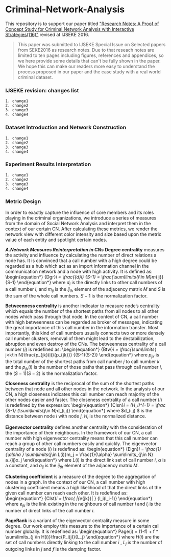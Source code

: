 # Criminal-Network-Analysis
This repository is to support our paper titled
["Research Notes: A Proof of Concept Study for Criminal Network Analysis with Interactive Strategies(116)"](https://tongjidomainmodeling.github.io/Criminal-Network-analysis/papers/ijseke_zhou.pdf)
revised at IJSEKE 2016.

> This paper was submitted to IJSEKE Special Issue on Selected papers from SEKE2016 as research notes.
> Due to that reseach notes are limited to ten pages including figures, references
and appendices, so we here provide some details that can't be fully shown in the paper.
> We hope this can make our readers more easy to understand the process proposed in our paper and the case study
with a real world criminal dataset.

### IJSEKE revision: changes list
    1. change1
    2. change2
    3. change3
    4. change4


### Dataset Introduction and Network Construction
    1. change1
    2. change2
    3. change3
    4. change4

### Experiment Results Interpretation
    1. change1
    2. change2
    3. change3
    4. change4

### Metric Design
In order to exactly capture the influence of core members and its roles playing in the criminal organizations, we introduce a series of measures from the domain of Social Network Analysis and interpret them in the context of our certain CN. After calculating these metrics, we render the network view with different color intensity and size based upon the metric value of each entity and spotlight certain nodes.

***A.Network Measures Reinterpretation in CNs***
**Degree centrality** measures the activity and influence by calculating the number of direct relations a node has. It is convinced that a call number with a high degree could be regarded as a hub which act as an import information channel in the communication network and a node with high activity. It is defined as:
\begin{equation*}
{Dgr}_i = \frac{{d}_i} {S-1} = \frac{\sum\limits_{i\in M}m_{ij}} {S-1}
\end{equation*}
where $d_i$ is the directly links to other call numbers of a call number $i$, and $m_{ij}$ is the $ij_{th}$ element of the adjacency matrix $M$ and $S$ is the sum of the whole call numbers. $S-1$ is the normalization factor.

**Betweenness centrality** is another indicator to measure node’s centrality which equals the number of the shortest paths from all nodes to all other nodes which pass through that node. In the context of CN, a call number with high betweenness can be regarded as broker of messages, indicating the great importance of this call number in the information transfer. Most importantly, this kind of call numbers usually connects two or more densely call number clusters, removal of them might lead to the destabilization, abruption and even destroy of the CNs.
The betweenness centrality of a call number $(i)$ is redefined as:
\begin{equation*}
{Btw}_i = \frac{\sum\limits_{ j<k\in N}\frac{p_{jk}(i)}{p_{jk}}}    {(S-1)(S-2)}
\end{equation*}
where $p_{jk}$ is the total number of the shortest paths from call number $j$ to call number $k$ and the $p_{jk}(i)$ is the number of those paths that pass through call number $i$, the $(S-1)(S-2)$ is the normalization factor.

**Closeness centrality** is the reciprocal of the sum of the shortest paths between that node and all other nodes in the network. In the analysis of our CN, a high closeness indicates this call number can reach majority of the other nodes easier and faster. The closeness centrality of a call number $(i)$ is redefined by the expression:
\begin{equation*}
{Clsn}_i = (H_i)^{-1} = \frac {S-1} {\sum\limits_{j\in N}d_(i,j)}
\end{equation*}
where $d_(i,j) $ is the distance between node $i$ with node $j$, $H_i$ is the normalized distance.

**Eigenvector centrality** defines another centrality with the consideration of the importance of their neighbours. In the framework of our CN, a call number with high eigenvector centrality means that this call number can reach a group of other call numbers easily and quickly. The eigenvector centrality of a node $(i)$ is redefined as:
\begin{equation*}
{Eign}_i = \frac{1}{\alpha  } \sum\limits_{j\in L(i)}m_j = \frac{1}{\alpha} \sum\limits_{j\in N} a_{ij}x_j
\end{equation*}
where $L(i)$ is the direct link set of call number $i$, $\alpha$ is a constant, and $a_{ij}$ is the $ij_{th}$ element of the adjacency matrix $M$.

**Clustering coefficient** is a measure of the degree to the aggregation of nodes in a graph. In the context of our CN, a call number with high clustering coefficient means a high likelihood of that the direct links of the given call number can reach each other. It is redefined as:
\begin{equation*}
{Clst}_i = \frac{ |{e_{jk}}|  }   {l_i(l_i-1)}
\end{equation*}
where $e_{jk}$ is the link existing in the neighbours of call number $i$ and $l_i$ is the number of direct links of the call number $i$.

**PageRank** is a variant of the eigenvector centrality measure in some degree. Our work employ this measure to the importance of a certain call number globally.
It is redefined as:
\begin{equation*}
Page(i) = (1-f) + f * \sum\limits_{j \in H(i)}\frac{P_i(j)}{L_j}
\end{equation*}
where $H(i)$ are the set of call numbers directly linking to the call number $i$ , $L_j$ is the number of outgoing links in $j$ and $f$ is the damping factor.


